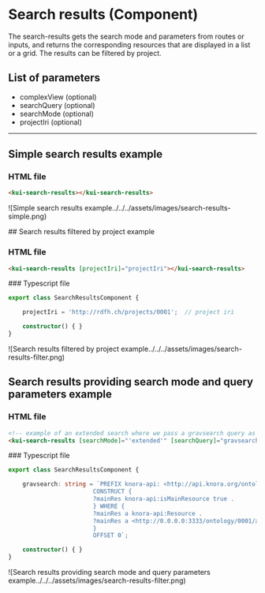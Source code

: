 # Search results (Component)

The search-results gets the search mode and parameters from routes or inputs, and returns the corresponding resources that are displayed in a list or a grid. The results can be filtered by project.

## List of parameters

- complexView (optional)
- searchQuery (optional)
- searchMode (optional)
- projectIri (optional)

***

## Simple search results example

### HTML file

```html
<kui-search-results></kui-search-results>
```

![Simple search results example../../../assets/images/search-results-simple.png)

## Search results filtered by project example

### HTML file

```html
<kui-search-results [projectIri]="projectIri"></kui-search-results>
```

### Typescript file

```ts
export class SearchResultsComponent {

    projectIri = 'http://rdfh.ch/projects/0001';  // project iri

    constructor() { }
}
```

![Search results filtered by project example../../../assets/images/search-results-filter.png)

## Search results providing search mode and query parameters example

### HTML file

```html
<!-- example of an extended search where we pass a gravsearch query as search parameter -->
<kui-search-results [searchMode]="'extended'" [searchQuery]="gravsearch"></kui-search-results>
```

### Typescript file

```ts
export class SearchResultsComponent {

    gravsearch: string = `PREFIX knora-api: <http://api.knora.org/ontology/knora-api/simple/v2#>
                        CONSTRUCT {
                        ?mainRes knora-api:isMainResource true .
                        } WHERE {
                        ?mainRes a knora-api:Resource .
                        ?mainRes a <http://0.0.0.0:3333/ontology/0001/anything/simple/v2#BlueThing> .
                        }
                        OFFSET 0`;

    constructor() { }
}
```

![Search results providing search mode and query parameters example../../../assets/images/search-results-filter.png)
